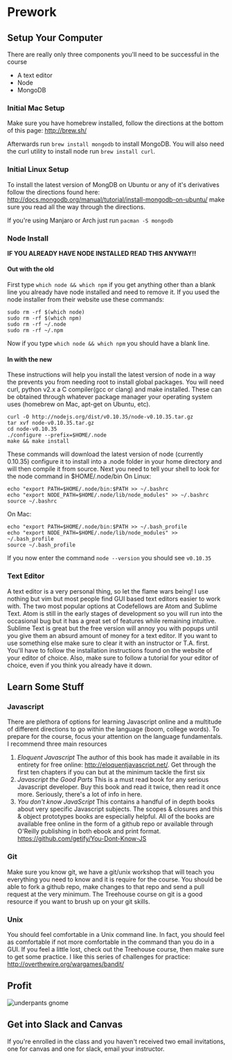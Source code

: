 # Prework
## Setup Your Computer
There are really only three components you'll need to be successful in the course
* A text editor
* Node
* MongoDB

### Initial Mac Setup
Make sure you have homebrew installed, follow the directions at the bottom of
this page: http://brew.sh/

Afterwards run `brew install mongodb` to install MongoDB. You will also need the
curl utility to install node run `brew install curl`.

### Initial Linux Setup
To install the latest version of MongDB on Ubuntu or any of it's derivatives follow
the directions found here: http://docs.mongodb.org/manual/tutorial/install-mongodb-on-ubuntu/
make sure you read all the way through the directions.

If you're using Manjaro or Arch just run `pacman -S mongodb`

### Node Install
**IF YOU ALREADY HAVE NODE INSTALLED READ THIS ANYWAY!!**
#### Out with the old
First type `which node && which npm` if you get anything other than a blank line you already have node installed and need to remove it. If you used the node installer from their website use these commands:
```
sudo rm -rf $(which node)
sudo rm -rf $(which npm)
sudo rm -rf ~/.node
sudo rm -rf ~/.npm
```
Now if you type `which node && which npm` you should have a blank line.

#### In with the new
These instructions will help you install the latest version of node in a way the prevents you from needing root to install
global packages. You will need curl, python v2.x a C compiler(gcc or clang) and make installed. These can be obtained through whatever package manager your operating system uses (homebrew on Mac, apt-get on Ubuntu, etc).
```
curl -O http://nodejs.org/dist/v0.10.35/node-v0.10.35.tar.gz
tar xvf node-v0.10.35.tar.gz
cd node-v0.10.35
./configure --prefix=$HOME/.node
make && make install
```
These commands will download the latest version of node (currently 0.10.35) configure it to install into a .node folder in your 
home directory and will then compile it from source. Next you need to tell your shell to look for the node command in $HOME/.node/bin
On Linux:
```
echo "export PATH=$HOME/.node/bin:$PATH >> ~/.bashrc
echo "export NODE_PATH=$HOME/.node/lib/node_modules" >> ~/.bashrc
source ~/.bashrc
```
On Mac:
```
echo "export PATH=$HOME/.node/bin:$PATH >> ~/.bash_profile
echo "export NODE_PATH=$HOME/.node/lib/node_modules" >> ~/.bash_profile
source ~/.bash_profile
```
If you now enter the command `node --version` you should see `v0.10.35`

### Text Editor
A text editor is a very personal thing, so let the flame wars being! 
I use nothing but vim but most people find GUI based text editors easier to work with. The two most popular options at Codefellows
are Atom and Sublime Text. Atom is still in the early stages of development so you will
run into the occasional bug but it has a great set of features while remaining intuitive.
Sublime Text is great but the free version will annoy you with popups until you give them
an absurd amount of money for a text editor. If you want to use something else make sure
to clear it with an instructor or T.A. first. You'll have to follow the installation instructions
found on the website of your editor of choice. Also, make sure to follow a tutorial for
your editor of choice, even if you think you already have it down.

## Learn Some Stuff 
### Javascript
There are plethora of options for learning Javascript online and a multitude of
different directions to go within the language (boom, college words). To prepare for the course, focus
your attention on the language fundamentals. I recommend three main resources
  1. *Eloquent Javascript*
The author of this book has made it available in its entirety for free online: http://eloquentjavascript.net/.
Get through the first ten chapters if you can but at the minimum tackle the first six
  2. *Javascript the Good Parts*
This is a must read book for any serious Javascript developer. Buy this book and read it twice,
then read it once more. Seriously, there's a lot of info in here.
  3. *You don't know JavaScript*
This contains a handful of in depth books about very specific Javascript subjects. The scopes & closures
and this & object prototypes books are especially helpful. All of the books are available free 
online in the form of a github repo or available through O'Reilly publishing in both ebook and
print format. https://github.com/getify/You-Dont-Know-JS

### Git
Make sure you know git, we have a git/unix workshop that will teach you everything
you need to know and it is require for the course. You should be able to fork a github
repo, make changes to that repo and send a pull request at the very minimum. The Treehouse
course on git is a good resource if you want to brush up on your git skills.

### Unix
You should feel comfortable in a Unix command line. In fact, you should feel as comfortable
if not more comfortable in the command than you do in a GUI. If you feel a little lost, check
out the Treehouse course, then make sure to get some practice. I like this series of challenges
for practice: http://overthewire.org/wargames/bandit/

## Profit
![underpants gnome](http://stoneapeyow.files.wordpress.com/2013/06/underpants-gnome.jpg?w=290)

## Get into Slack and Canvas
If you're enrolled in the class and you haven't received two email invitations, one for canvas and
one for slack, email your instructor.

